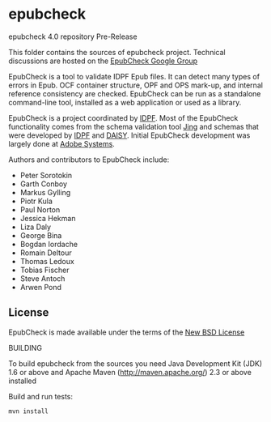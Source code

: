 epubcheck
=============

epubcheck 4.0 repository Pre-Release

This folder contains the sources of epubcheck project.
Technical discussions are hosted on the [EpubCheck Google Group](https://groups.google.com/forum/#!forum/epubcheck)

EpubCheck is a tool to validate IDPF Epub files. It can detect many
types of errors in Epub. OCF container structure, OPF and OPS mark-up,
and internal reference consistency are checked. EpubCheck can be run
as a standalone command-line tool, installed as a web application or
used as a library.

EpubCheck is a project coordinated by [IDPF](http://idpf.org/). Most of the EpubCheck functionality comes from the schema validation tool [Jing](http://www.thaiopensource.com/relaxng/jing.html) and schemas that were developed by [IDPF](http://www.idpf.org/) and [DAISY](http://www.daisy.org/). Initial EpubCheck development was largely done at [Adobe Systems](http://www.adobe.com/).

Authors and contributors to EpubCheck include:

 * Peter Sorotokin
 * Garth Conboy
 * Markus Gylling
 * Piotr Kula
 * Paul Norton
 * Jessica Hekman
 * Liza Daly
 * George Bina
 * Bogdan Iordache
 * Romain Deltour
 * Thomas Ledoux
 * Tobias Fischer
 * Steve Antoch
 * Arwen Pond

## License

EpubCheck is made available under the terms of the [New BSD License](http://opensource.org/licenses/BSD-3-Clause)
 
BUILDING

To build epubcheck from the sources you need Java Development Kit (JDK) 1.6 or above
and Apache Maven (http://maven.apache.org/) 2.3 or above installed

Build and run tests:

    mvn install
